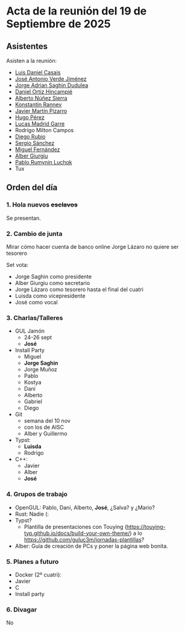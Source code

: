 # Acta de la reunión del 19 de Septiembre de 2025

## Asistentes
Asisten a la reunión:
- [Luis Daniel Casais](https://github.com/rajayonin)
- [José Antonio Verde Jiménez](https://github.com/joseaverde)
- [Jorge Adrian Saghin Dudulea](https://github.com/z4na14)
- [Daniel Ortiz Hincampié](https://github.com/danielorhin34)
- [Alberto Núñez Sierra](https://github.com/rotlerxd)
- [Konstantin Rannev](https://github.com/pahheb)
- [Javier Martín Pizarro](https://github.com/jmartinpizarro)
- [Hugo Pérez](https://github.com/hugo-perez)
- [Lucas Madrid Garre](https://github.com/LuckyMG1)
- Rodrigo Milton Campos
- [Diego Rubio](https://github.com/DiegoRubiok1)
- [Sergio Sánchez](https://github.com/seergiospm)
- [Miguel Fernández](https://github.com/miguel-klstr)
- [Alber Giurgiu](https://github.com/fedes1to)
- [Pablo Rumynin Luchok](https://github.com/rumynin-L)
- Tux

<!-- De forma remota: -->
<!-- - [Jorge Lázaro Ruiz](https://github.com/JorgeyGari) -->
<!-- - [Salva Ayala Iglesias](https://github.com/Goldensit0) -->


## Orden del día

### 1. Hola nuevos ~~esclavos~~
Se presentan.


### 2. Cambio de junta
Mirar cómo hacer cuenta de banco online
Jorge Lázaro no quiere ser tesorero

Set vota:
- Jorge Saghin como presidente
- Alber Giurgiu como secretario
- Jorge Lázaro como tesorero hasta el final del cuatri
- Luisda como vicepresidente
- José como vocal


### 3. Charlas/Talleres
- GUL Jamón
  - 24-26 sept
  - **José**
- Install Party
  - Miguel
  - **Jorge Saghin**
  - Jorge Muñoz
  - Pablo
  - Kostya
  - Dani
  - Alberto
  - Gabriel
  - Diego
- Git
  - semana del 10 nov
  - con los de AISC
  - Alber y Guillermo
- Typst:
  - **Luisda**
  - Rodrigo
- C++:
  - Javier
  - Alber
  - **José**


### 4. Grupos de trabajo
- OpenGUL: Pablo, Dani, Alberto, **José**,  ¿Salva? y ¿Mario?
- Rust: Nadie (:
- Typst?
  - Plantilla de presentaciones con Touying
  (https://touying-typ.github.io/docs/build-your-own-theme/) a lo
  https://github.com/guluc3m/jornadas-plantillas?
- Alber: Guía de creación de PCs y poner la página web bonita.


### 5. Planes a futuro

- Docker (2º cuatri):
 - Javier
- C
- Install party


### 6. Divagar
No
